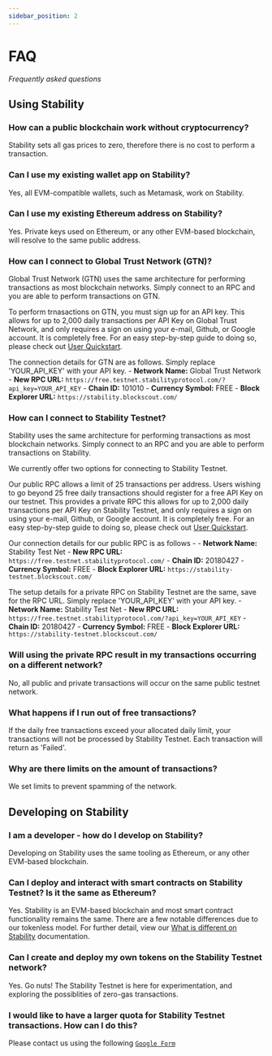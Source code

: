 ```yaml
---
sidebar_position: 2
---
```


# FAQ

_Frequently asked questions_

## Using Stability

### How can a public blockchain work without cryptocurrency?

Stability sets all gas prices to zero, therefore there is no cost to perform a transaction. 

### Can I use my existing wallet app on Stability?

Yes, all EVM-compatible wallets, such as Metamask, work on Stability.

### Can I use my existing Ethereum address on Stability?

Yes. Private keys used on Ethereum, or any other EVM-based blockchain, will resolve to the same public address.

### How can I connect to Global Trust Network (GTN)?

Global Trust Network (GTN) uses the same architecture for performing transactions as most blockchain networks. Simply connect to an RPC and you are able to perform transactions on GTN.

To perform trnasactions on GTN, you must sign up for an API key. This allows for up to 2,000 daily transactions per API Key on Global Trust Network, and only requires a sign on using your e-mail, Github, or Google account. It is completely free. For an easy step-by-step guide to doing so, please check out [User Quickstart](../users/getting_started.md).

The connection details for GTN are as follows. Simply replace 'YOUR_API_KEY' with your API key.
    - **Network Name:** Global Trust Network
    - **New RPC URL:** `https://free.testnet.stabilityprotocol.com/?api_key=YOUR_API_KEY`
    - **Chain ID:** 101010
    - **Currency Symbol:** FREE
    - **Block Explorer URL:** `https://stability.blockscout.com/`

### How can I connect to Stability Testnet?

Stability uses the same architecture for performing transactions as most blockchain networks. Simply connect to an RPC and you are able to perform transactions on Stability.

 We currently offer two options for connecting to Stability Testnet.

Our public RPC allows a limit of 25 transactions per address. Users wishing to go beyond 25 free daily transactions should register for a free API Key on our testnet. This provides a private RPC this allows for up to 2,000 daily transactions per API Key on Stability Testnet, and only requires a sign on using your e-mail, Github, or Google account. It is completely free. For an easy step-by-step guide to doing so, please check out [User Quickstart](../users/getting_started.md).

Our connection details for our public RPC is as follows -
    - **Network Name:** Stability Test Net
    - **New RPC URL:** `https://free.testnet.stabilityprotocol.com/`
    - **Chain ID:** 20180427
    - **Currency Symbol:** FREE
    - **Block Explorer URL:** `https://stability-testnet.blockscout.com/`

The setup details for a private RPC on Stability Testnet are the same, save for the RPC URL. Simply replace 'YOUR_API_KEY' with your API key.
    - **Network Name:** Stability Test Net
    - **New RPC URL:** `https://free.testnet.stabilityprotocol.com/?api_key=YOUR_API_KEY`
    - **Chain ID:** 20180427
    - **Currency Symbol:** FREE
    - **Block Explorer URL:** `https://stability-testnet.blockscout.com/`

### Will using the private RPC result in my transactions occurring on a different network?

No, all public and private transactions will occur on the same public testnet network.

### What happens if I run out of free transactions?

If the daily free transactions exceed your allocated daily limit, your transactions will not be processed by Stability Testnet. Each transaction will return as 'Failed'.

### Why are there limits on the amount of transactions?

We set limits to prevent spamming of the network.

## Developing on Stability

### I am a developer - how do I develop on Stability?

Developing on Stability uses the same tooling as Ethereum, or any other EVM-based blockchain. 

### Can I deploy and interact with smart contracts on Stability Testnet? Is it the same as Ethereum?

Yes. Stability is an EVM-based blockchain and most smart contract functionality remains the same. There are a few notable differences due to our tokenless model. For further detail, view our [What is different on Stability](../developers/what_is_different.md) documentation.

### Can I create and deploy my own tokens on the Stability Testnet network?

Yes. Go nuts! The Stability Testnet is here for experimentation, and exploring the possiblities of zero-gas transactions.

### I would like to have a larger quota for Stability Testnet transactions. How can I do this?

Please contact us using the following [`Google Form`](https://docs.google.com/forms/d/e/1FAIpQLSfiBQOc0z9HtHyHCH1QCIZWQ0mdJ8koGaWysErJHJRylQy2Yw/viewform)

<!-- ### Community

## What future developments are planned for Stability, and how can I stay updated?

## How can I contribute to the development and improvement of the Stability platform? -->